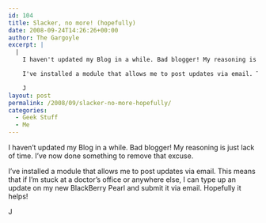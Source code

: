 ```yaml
---
id: 104
title: Slacker, no more! (hopefully)
date: 2008-09-24T14:26:26+00:00
author: The Gargoyle
excerpt: |
  |
    I haven't updated my Blog in a while. Bad blogger! My reasoning is just lack of time. I've now done something to remove that excuse.

    I've installed a module that allows me to post updates via email. This means that if I'm stuck at a doctor's office or anywhere else, I can type up an update on my new BlackBerry Pearl and submit it via email. Hopefully it helps!

    J
layout: post
permalink: /2008/09/slacker-no-more-hopefully/
categories:
  - Geek Stuff
  - Me
---
```



I haven&#8217;t updated my Blog in a while. Bad blogger! My reasoning is just lack of time. I&#8217;ve now done something to remove that excuse.

I&#8217;ve installed a module that allows me to post updates via email. This means that if I&#8217;m stuck at a doctor&#8217;s office or anywhere else, I can type up an update on my new BlackBerry Pearl and submit it via email. Hopefully it helps!

J
